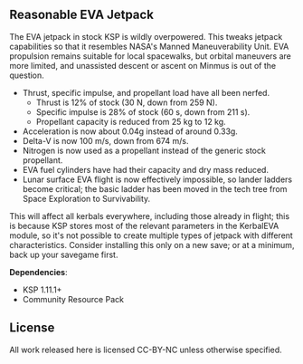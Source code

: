 ## Reasonable EVA Jetpack

The EVA jetpack in stock KSP is wildly overpowered. This tweaks jetpack capabilities so that it resembles NASA's Manned Maneuverability Unit. EVA propulsion remains suitable for local spacewalks, but orbital maneuvers are more limited, and unassisted descent or ascent on Minmus is out of the question.

- Thrust, specific impulse, and propellant load have all been nerfed.
  - Thrust is 12% of stock (30 N, down from 259 N).
  - Specific impulse is 28% of stock (60 s, down from 211 s).
  - Propellant capacity is reduced from 25 kg to 12 kg.
- Acceleration is now about 0.04g instead of around 0.33g.
- Delta-V is now 100 m/s, down from 674 m/s.
- Nitrogen is now used as a propellant instead of the generic stock propellant.
- EVA fuel cylinders have had their capacity and dry mass reduced.
- Lunar surface EVA flight is now effectively impossible, so lander ladders become critical; the basic ladder has been moved in the tech tree from Space Exploration to Survivability.

This will affect all kerbals everywhere, including those already in flight; this is because KSP stores most of the relevant parameters in the KerbalEVA module, so it's not possible to create multiple types of jetpack with different characteristics. Consider installing this only on a new save; or at a minimum, back up your savegame first.

**Dependencies**:
- KSP 1.11.1+
- Community Resource Pack

## License

All work released here is licensed CC-BY-NC unless otherwise specified.
